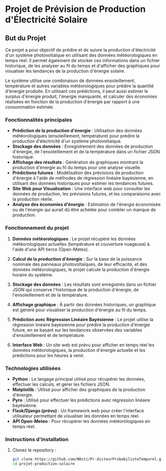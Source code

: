 # Projet de Prévision de Production d'Électricité Solaire

## But du Projet

Ce projet a pour objectif de prédire et de suivre la production d'électricité d'un système photovoltaïque en utilisant des données météorologiques en temps réel. Il permet également de stocker ces informations dans un fichier historique, de les analyser au fil du temps et d'afficher des graphiques pour visualiser les tendances de la production d'énergie solaire.

Le système utilise une combinaison de données ensoleillement, température et autres variables météorologiques pour prédire la quantité d'énergie produite. En utilisant ces prédictions, il peut aussi estimer le surplus d'énergie produit, l'énergie manquante, et calculer des économies réalisées en fonction de la production d'énergie par rapport à une consommation estimée.

### Fonctionnalités principales

- **Prédiction de la production d'énergie** : Utilisation des données météorologiques (ensoleillement, température) pour prédire la production d'électricité d'un système photovoltaïque.
- **Stockage des données** : Enregistrement des données de production d'énergie, de l'ensoleillement et de la température dans un fichier JSON historique.
- **Affichage des résultats** : Génération de graphiques montrant la production d'énergie au fil du temps pour une analyse visuelle.
- **Prédictions futures** : Modélisation des prévisions de production d'énergie à l'aide de méthodes de régression linéaire bayésienne, en utilisant des données historiques pour estimer les tendances futures.
- **Site Web pour Visualisation** : Une interface web pour consulter les données de production, les prévisions futures, et les comparaisons avec la production réelle.
- **Analyse des économies d'énergie** : Estimation de l'énergie économisée ou de l'énergie qui aurait dû être achetée pour combler un manque de production.

### Fonctionnement du projet

1. **Données météorologiques** : Le projet récupère les données météorologiques actuelles (température et couverture nuageuse) à l'aide d'une API tierce (Open-Meteo).
   
2. **Calcul de la production d'énergie** : Sur la base de la puissance nominale des panneaux photovoltaïques, de leur efficacité, et des données météorologiques, le projet calcule la production d'énergie horaire du système.

3. **Stockage des données** : Les résultats sont enregistrés dans un fichier JSON qui conserve l'historique de la production d'énergie, de l'ensoleillement et de la température.

4. **Affichage graphique** : À partir des données historiques, un graphique est généré pour visualiser la production d'énergie au fil du temps.

5. **Prédiction avec Régression Linéaire Bayésienne** : Le projet utilise la régression linéaire bayésienne pour prédire la production d'énergie future, en se basant sur les tendances observées des variables d'ensoleillement et de température.

6. **Interface Web** : Un site web est prévu pour afficher en temps réel les données météorologiques, la production d'énergie actuelle et les prédictions pour les heures à venir.

### Technologies utilisées

- **Python** : Le langage principal utilisé pour récupérer les données, effectuer les calculs, et gérer les fichiers JSON.
- **Matplotlib** : Utilisé pour afficher des graphiques de la production d'énergie.
- **Pyro** : Utilisé pour effectuer les prédictions avec régression linéaire bayésienne.
- **Flask/Django (prévu)** : Un framework web pour créer l'interface utilisateur permettant de visualiser les données en temps réel.
- **API Open-Meteo** : Pour récupérer les données météorologiques en temps réel.

### Instructions d'installation

1. Clonez le repository :
   ```bash
   git clone https://github.com/N0sti/Pr-dicteurProbabilisteTemporel.git
   cd projet-production-solaire
